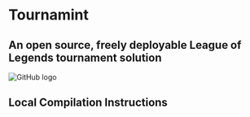 # Tournamint
## An open source, freely deployable League of Legends tournament solution
![GitHub logo](https://user-images.githubusercontent.com/42558699/189666190-f5db907f-aba8-4f2c-8229-b918a1c0e96e.svg)


## Local Compilation Instructions
